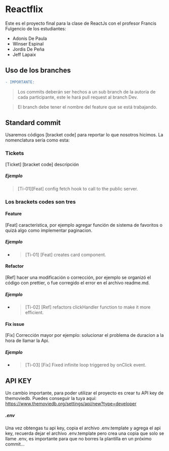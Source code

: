 # Reactflix

Este es el proyecto final para la clase de ReactJs con el profesor Francis Fulgencio de los estudiantes:

- Adonis De Paula
- Winser Espinal
- Jordis De Peña
- Jeff Lapaix

## Uso de los branches

```diff
- IMPORTANTE: 
```

> Los commits deberán ser hechos a un sub branch de la autoría de cada participante, este le hará pull request al branch Dev.

> El branch debe tener el nombre del feature que se está trabajando.



## Standard commit

Usaremos códigos [bracket code] para reportar lo que nosotros hicimos. La nomenclatura sería como esta:

### Tickets

[Ticket] [bracket code] descripción

##### Ejemplo

> [Ti-01][Feat] config fetch hook to call to the public server.


### Los brackets codes son tres


#### Feature

[Feat] característica, por ejemplo agregar función de sistema de favoritos o quizá algo como implementar paginacion.

##### Ejemplo

- > [Ti-01] [Feat] creates card component.

#### Refactor

[Ref] hacer una modificación o corrección, por ejemplo se organizó el código con prettier, o fue corregido el error en el archivo readme.md.

##### Ejemplo

- > [Ti-02] [Ref] refactors clickHandler function to make it more efficient.

#### Fix issue

[Fix] Corrección mayor por ejemplo: solucionar el problema de duracion a la hora de llamar la Api.

##### Ejemplo

- > [Ti-03] [Fix] Fixed infinite loop triggered by onClick event.

## API KEY

Un cambio importante, para poder utilizar el proyecto es crear tu API key de themoviedb. Puedes conseguir la tuya aquí: <https://www.themoviedb.org/settings/api/new?type=developer>

##### .env

Una vez obtengas tu api key, copia el archivo .env.template y agrega el api key, recuerda dejar el archivo .env.template pero crea una copia que solo se llame .env, es importante para que no borres la plantilla en un próximo commit…

